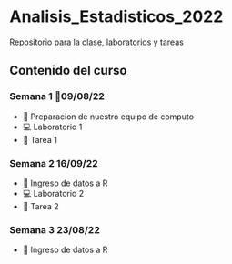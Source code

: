# Analisis_Estadisticos_2022

Repositorio para la clase, laboratorios y tareas

## Contenido del curso

### Semana 1 :date:09/08/22
 +  :notebook: Preparacion de nuestro equipo de computo
 +  :computer: Laboratorio 1
 +  :school_satchel: Tarea 1
 
### Semana 2 16/09/22
 
  + :notebook: Ingreso de datos a R
  + :computer: Laboratorio 2
  + :school_satchel: Tarea 2
  
### Semana 3 23/08/22

  + :notebook: Ingreso de datos a R
  
 
